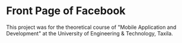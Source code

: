 # Front Page of Facebook
This project was for the theoretical course of "Mobile Application and Development" at the University of Engineering &amp; Technology, Taxila.

